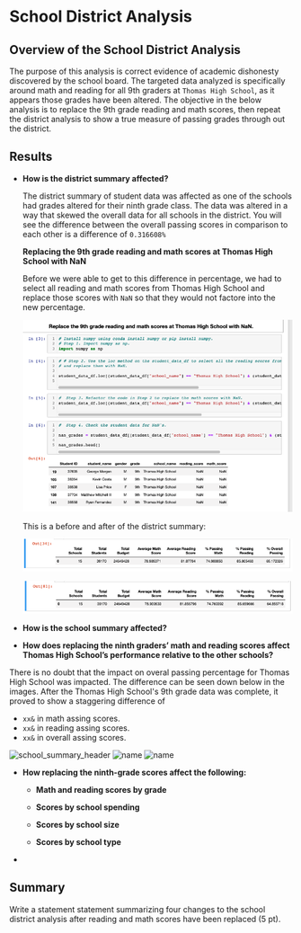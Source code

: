 # School District Analysis

## Overview of the School District Analysis

The purpose of this analysis is correct evidence of academic dishonesty discovered by the school board. The targeted data analyzed is specifically around math and reading for all 9th graders at `Thomas High School`, as it appears those grades have been altered. The objective in the below analysis is to replace the 9th grade reading and math scores, then repeat the district analysis to show a true measure of passing grades through out the district. 

## Results

* **How is the district summary affected?**

    The district summary of student data was affected as one of the schools had grades altered for their ninth grade class. The data was altered in a way that skewed the overall data for all schools in the district. You will see the difference between the overall passing scores in comparison to each other is a difference of `0.316608%`

    **Replacing the 9th grade reading and math scores at Thomas High School with NaN**
    
    Before we were able to get to this difference in percentage, we had to select all reading and math scores from Thomas High School and replace those scores with `NaN` so that they would not factore into the new percentage. 

    ![nan-replacement](https://github.com/hastyjr/School_District_Analysis/blob/main/Resources/images/NaN-replacement.png)

    This is a before and after of the district summary:
    
    ![before-data-clean](https://github.com/hastyjr/School_District_Analysis/blob/main/Resources/images/pre-clean-district.png)

    ![after-data-clean](https://github.com/hastyjr/School_District_Analysis/blob/main/Resources/images/post-clean-district.png)


* **How is the school summary affected?**

* **How does replacing the ninth graders’ math and reading scores affect Thomas High School’s performance relative to the other schools?** 

There is no doubt that the impact on overal passing percentage for Thomas High School was impacted. The difference can be seen down below in the images. After the Thomas High School's 9th grade data was complete, it proved to show a staggering difference of 
* `xx&` in math assing scores. 
* `xx&` in reading assing scores.
* `xx&` in overall assing scores. 

![school_summary_header](link)
![name](link)
![name](link)
* **How replacing the ninth-grade scores affect the following:**

    * **Math and reading scores by grade**

    * **Scores by school spending**

    * **Scores by school size**

    * **Scores by school type**

* 

## Summary
Write a statement statement summarizing four changes to the school district analysis after reading and math scores have been replaced (5 pt).

